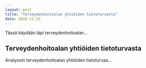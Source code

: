```yaml
---
layout: post
title: "Terveydenhoitoalan yhtiöiden tietoturvasta"
date: 2020-11-23
---
```


Tässä käydään läpi terveydenhoitoalan...
<!--more-->

## Terveydenhoitoalan yhtiöiden tietoturvasta

Analysoin terveydenhoitoalan yhtiöiden tietoturvaa...
